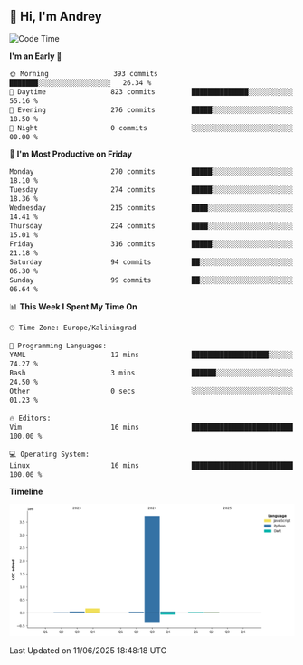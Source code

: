 ## 👋 Hi, I'm Andrey

<!--START_SECTION:waka-->
![Code Time](http://img.shields.io/badge/Code%20Time-874%20hrs%2027%20mins-blue)

**I'm an Early 🐤** 

```text
🌞 Morning                393 commits         ███████░░░░░░░░░░░░░░░░░░   26.34 % 
🌆 Daytime                823 commits         ██████████████░░░░░░░░░░░   55.16 % 
🌃 Evening                276 commits         █████░░░░░░░░░░░░░░░░░░░░   18.50 % 
🌙 Night                  0 commits           ░░░░░░░░░░░░░░░░░░░░░░░░░   00.00 % 
```
📅 **I'm Most Productive on Friday** 

```text
Monday                   270 commits         █████░░░░░░░░░░░░░░░░░░░░   18.10 % 
Tuesday                  274 commits         █████░░░░░░░░░░░░░░░░░░░░   18.36 % 
Wednesday                215 commits         ████░░░░░░░░░░░░░░░░░░░░░   14.41 % 
Thursday                 224 commits         ████░░░░░░░░░░░░░░░░░░░░░   15.01 % 
Friday                   316 commits         █████░░░░░░░░░░░░░░░░░░░░   21.18 % 
Saturday                 94 commits          ██░░░░░░░░░░░░░░░░░░░░░░░   06.30 % 
Sunday                   99 commits          ██░░░░░░░░░░░░░░░░░░░░░░░   06.64 % 
```


📊 **This Week I Spent My Time On** 

```text
🕑︎ Time Zone: Europe/Kaliningrad

💬 Programming Languages: 
YAML                     12 mins             ███████████████████░░░░░░   74.27 % 
Bash                     3 mins              ██████░░░░░░░░░░░░░░░░░░░   24.50 % 
Other                    0 secs              ░░░░░░░░░░░░░░░░░░░░░░░░░   01.23 % 

🔥 Editors: 
Vim                      16 mins             █████████████████████████   100.00 % 

💻 Operating System: 
Linux                    16 mins             █████████████████████████   100.00 % 
```

**Timeline**

![Lines of Code chart](https://raw.githubusercontent.com/Mist3s/Mist3s/main/assets/bar_graph.png)


 Last Updated on 11/06/2025 18:48:18 UTC
<!--END_SECTION:waka-->

